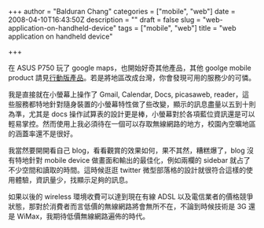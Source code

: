 +++
author = "Balduran Chang"
categories = ["mobile", "web"]
date = 2008-04-10T16:43:50Z
description = ""
draft = false
slug = "web-application-on-handheld-device"
tags = ["mobile", "web"]
title = "web application on handheld device"

+++


在 ASUS P750 玩了 google maps，也開始好奇其他產品，其他 goolge mobile product 請見[行動版產品](http://www.google.com/m/products)。若是將地區改成台灣，你會發現可用的服務少的可憐。

我是直接就在小螢幕上操作了 Gmail, Calendar, Docs, picasaweb, reader，這些服務都特地針對隨身裝置的小螢幕特性做了些改變，顯示的訊息盡量以五到十則為準，尤其是 docs 操作試算表的設計更是棒，小螢幕對於各項藍位資訊還是可以輕易掌控。然而使用上我必須待在一個可以存取無線網路的地方，校園內空曠地區的涵蓋率還不是很好。

我當然要開開看自己 blog，看看觀賞的效果如何，果不其然，糟糕爆了，blog 沒有特地針對 mobile device 做畫面和輸出的最佳化，例如兩欄的 sidebar 就占了不少空間和讀取的時間。這時候逛逛 twitter 微型部落格的設計就很符合這樣的使用體驗，資訊量少，找顯示足夠的訊息。

如果以後的 wireless 環境收費可以達到現在有線 ADSL 以及電信業者的價格競爭狀態，那對於消費者而言低價的無線網路將會無所不在，不論到時候技術是 3G 還是 WiMax，我期待低價無線網路遍佈的時代。


